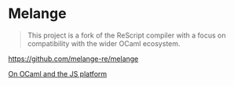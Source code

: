# Melange

> This project is a fork of the ReScript compiler
> with a focus on compatibility with the wider OCaml ecosystem.

<https://github.com/melange-re/melange>

[On OCaml and the JS platform](https://anmonteiro.com/2021/03/on-ocaml-and-the-js-platform/)
